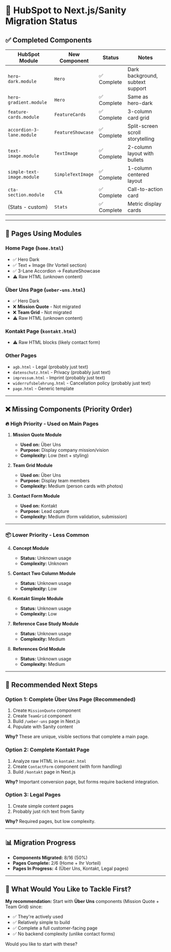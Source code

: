 # 🎯 HubSpot to Next.js/Sanity Migration Status

## ✅ Completed Components

| HubSpot Module | New Component | Status | Notes |
|---------------|---------------|--------|-------|
| `hero-dark.module` | `Hero` | ✅ Complete | Dark background, subtext support |
| `hero-gradient.module` | `Hero` | ✅ Complete | Same as hero-dark |
| `feature-cards.module` | `FeatureCards` | ✅ Complete | 3-column card grid |
| `accordion-3-lane.module` | `FeatureShowcase` | ✅ Complete | Split-screen scroll storytelling |
| `text-image.module` | `TextImage` | ✅ Complete | 2-column layout with bullets |
| `simple-text-image.module` | `SimpleTextImage` | ✅ Complete | 1-column centered layout |
| `cta-section.module` | `CTA` | ✅ Complete | Call-to-action card |
| (Stats - custom) | `Stats` | ✅ Complete | Metric display cards |

---

## 🚧 Pages Using Modules

### **Home Page (`home.html`)**
- ✅ Hero Dark
- ✅ Text + Image (Ihr Vorteil section)
- ✅ 3-Lane Accordion → FeatureShowcase
- ⚠️ Raw HTML (unknown content)

### **Über Uns Page (`ueber-uns.html`)**
- ✅ Hero Dark
- ❌ **Mission Quote** - Not migrated
- ❌ **Team Grid** - Not migrated
- ⚠️ Raw HTML (unknown content)

### **Kontakt Page (`kontakt.html`)**
- ⚠️ Raw HTML blocks (likely contact form)

### **Other Pages**
- `agb.html` - Legal (probably just text)
- `datenschutz.html` - Privacy (probably just text)
- `impressum.html` - Imprint (probably just text)
- `widerrufsbelehrung.html` - Cancellation policy (probably just text)
- `page.html` - Generic template

---

## ❌ Missing Components (Priority Order)

### **🔥 High Priority - Used on Main Pages**

1. **Mission Quote Module**
   - **Used on:** Über Uns
   - **Purpose:** Display company mission/vision
   - **Complexity:** Low (text + styling)

2. **Team Grid Module**
   - **Used on:** Über Uns
   - **Purpose:** Display team members
   - **Complexity:** Medium (person cards with photos)

3. **Contact Form Module**
   - **Used on:** Kontakt
   - **Purpose:** Lead capture
   - **Complexity:** Medium (form validation, submission)

---

### **📦 Lower Priority - Less Common**

4. **Concept Module**
   - **Status:** Unknown usage
   - **Complexity:** Unknown

5. **Contact Two Column Module**
   - **Status:** Unknown usage
   - **Complexity:** Low

6. **Kontakt Simple Module**
   - **Status:** Unknown usage
   - **Complexity:** Low

7. **Reference Case Study Module**
   - **Status:** Unknown usage
   - **Complexity:** Medium

8. **References Grid Module**
   - **Status:** Unknown usage
   - **Complexity:** Medium

---

## 🎯 Recommended Next Steps

### **Option 1: Complete Über Uns Page** (Recommended)
1. Create `MissionQuote` component
2. Create `TeamGrid` component
3. Build `/ueber-uns` page in Next.js
4. Populate with Sanity content

**Why?** These are unique, visible sections that complete a main page.

### **Option 2: Complete Kontakt Page**
1. Analyze raw HTML in `kontakt.html`
2. Create `ContactForm` component (with form handling)
3. Build `/kontakt` page in Next.js

**Why?** Important conversion page, but forms require backend integration.

### **Option 3: Legal Pages**
1. Create simple content pages
2. Probably just rich text from Sanity

**Why?** Required pages, but low complexity.

---

## 📊 Migration Progress

- **Components Migrated:** 8/16 (50%)
- **Pages Complete:** 2/6 (Home + Ihr Vorteil)
- **Pages In Progress:** 4 (Über Uns, Kontakt, Legal pages)

---

## 🚀 What Would You Like to Tackle First?

**My recommendation:** Start with **Über Uns** components (Mission Quote + Team Grid) since:
- ✅ They're actively used
- ✅ Relatively simple to build
- ✅ Complete a full customer-facing page
- ✅ No backend complexity (unlike contact forms)

Would you like to start with these?

